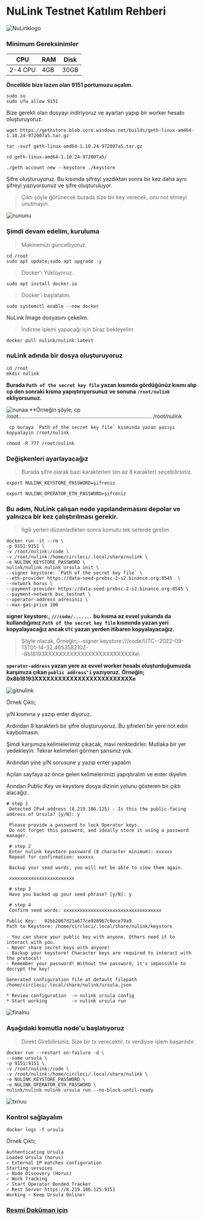# NuLink Testnet Katılım Rehberi

![NuLinklogo](https://user-images.githubusercontent.com/107190154/190390683-f45a307d-73a1-476b-8216-f24f6ddff618.png)

### Minimum Gereksinimler

|      CPU        |   RAM    |  Disk    | 
|-----------------|----------|----------|
|2-4 CPU|   4GB    | 30GB    |

**Öncelikle bize lazım olan 9151 portumuzu açalım.**
```
sudo su
sudo ufw allow 9151
```
Bize gerekli olan dosyayı indiriyoruz ve ayarları yapıp bir worker hesabı oluşturuyoruz.
```
wget https://gethstore.blob.core.windows.net/builds/geth-linux-amd64-1.10.24-972007a5.tar.gz

tar -xvzf geth-linux-amd64-1.10.24-972007a5.tar.gz

cd geth-linux-amd64-1.10.24-972007a5/

./geth account new --keystore ./keystore
```
Şifre oluşturuyoruz. Bu kısımda şifreyi yazdıktan sonra bir kez daha aynı şifreyi yazıyorsunuz ve şifre oluşturuluyor.
> Çıktı şöyle görünecek burada size bir key verecek, onu not etmeyi unutmayın. 
> 
![nununu](https://user-images.githubusercontent.com/107190154/190369550-1ef68ab9-33d3-49ec-954e-0dd4b50173fe.png)

### Şimdi devam edelim, kuruluma
>Makinemizi güncelliyoruz.
```
cd /root
sudo apt update;sudo apt upgrade -y
```
>Docker'ı Yüklüyoruz.
```
sudo apt install docker.io
```
>Docker'ı başlatalım.
```
sudo systemctl enable --now docker
```
NuLink İmage dosyasını çekelim.
>İndirme işlemi yapacağı için biraz bekleyelim
```
docker pull nulink/nulink:latest
```
### nuLink adında bir dosya oluşturuyoruz
```
cd /root
mkdir nulink
```
**Burada `Path of the secret key file` yazan kısımda gördüğünüz kısmı alıp cp den sonraki kısma yapıştırıyorsunuz ve sonuna `/root/nulink` ekliyorsunuz.**

![nunaa](https://user-images.githubusercontent.com/107190154/190372480-43c054fc-433d-47b7-bbb0-b53fca52da3f.png)
**Örneğin şöyle; cp /root....................................................................................... /root/nulink
```
 cp buraya `Path of the secret key file` kısmında yazan yazıyı kopyalayın /root/nulink
 ```
 ```
 chmod -R 777 /root/nulink
```

### Değişkenleri ayarlayacağız
> Burada şifre olarak bazı karakterleri (en az 8 karakter) seçebilirsiniz.
```
export NULINK_KEYSTORE_PASSWORD=şifreniz

export NULINK_OPERATOR_ETH_PASSWORD=şifreniz
```

### Bu adım, NuLink çalışan node yapılandırmasını depolar ve yalnızca bir kez çalıştırılması gerekir.
> İlgili yerleri düzenledikten sonra komutu tek seferde girelim.
```
docker run -it --rm \
-p 9151:9151 \
-v /root/nulink:/code \
-v /root/nulink:/home/circleci/.local/share/nulink \
-e NULINK_KEYSTORE_PASSWORD \
nulink/nulink nulink ursula init \
--signer keystore: `Path of the secret key file` \
--eth-provider https://data-seed-prebsc-2-s2.binance.org:8545  \
--network horus \
--payment-provider https://data-seed-prebsc-2-s2.binance.org:8545 \
--payment-network bsc_testnet \
--operator-address adresiniz \
--max-gas-price 100
```
**signer keystore:, `///code/.......` bu kısma az evvel yukarıda da kullandığımız `Path of the secret key file` kısmında yazan yeri kopyalayacağız ancak `UTC` yazan yerden itibaren kopyalayacağız.**

> Şöyle olacak, Örneğin;--signer keystore:///code/UTC--2022-09-13T01-14-32.465358210Z--8b18193XXXXXXXXXXXXXXXXXXXXXXXXXe\

**`operator-address` yazan yere az evvel worker hesabı oluşturduğumuzda karşımıza çıkan `public address'i` yazıyoruz.**
**Örneğin; 0x8b18193XXXXXXXXXXXXXXXXXXXXXXXXXe**

![gitnulink](https://user-images.githubusercontent.com/107190154/190388655-5c68865f-cfda-4dde-885f-56bf72b6d2f8.png)

Örnek Çıktı;

y/N kısmına y yazıp enter diyoruz.

Ardından 8 karakterli bir şifre oluşturuyoruz. Bu şifreleri bir yere not edin kaybolmasın. 

Şimdi karşımıza kelimelerimiz çıkacak, mavi renktedirler. Mutlaka bir yer yedekleyin. Tekrar kelimeleri görmen şansınız yok.

Ardından yine y/N sorusune y yazıp enter yapalım

Açılan sayfaya az önce gelen kelimelerimizi yapıştıralım ve enter diyelim

Arından Public Key ve keystore dosya dizinin yolunu gösteren bir çıktı alacağız. 
```
# step 1
 Detected IPv4 address (8.219.186.125) - Is this the public-facing address of Ursula? [y/N]: y
 
 Please provide a password to lock Operator keys.
 Do not forget this password, and ideally store it using a password manager.
 
 # step 2
 Enter nulink keystore password (8 character minimum): xxxxxx
 Repeat for confirmation: xxxxxx
 
 Backup your seed words, you will not be able to view them again.
 
 xxxxxxxxxxxxxxxxxxxxxxxx
 
 # step 3
 Have you backed up your seed phrase? [y/N]: y
 
 # step 4
 Confirm seed words: xxxxxxxxxxxxxxxxxxxxxxxxxxxxxxxxxxxx
 
Public Key:   02bb2067d21a677ce928967c0ece79a9
Path to Keystore: /home/circleci/.local/share/nulink/keystore

- You can share your public key with anyone. Others need it to interact with you.
- Never share secret keys with anyone! 
- Backup your keystore! Character keys are required to interact with the protocol!
- Remember your password! Without the password, it's impossible to decrypt the key!

Generated configuration file at default filepath /home/circleci/.local/share/nulink/ursula.json

* Review configuration  -> nulink ursula config
* Start working         -> nulink ursula run
```

![finalnu](https://user-images.githubusercontent.com/107190154/190388608-029e9da9-d664-4a0c-9c85-a149e32bfd7f.png)

### Aşağıdaki komutla node'u başlatıyoruz
> Direkt Girebilirsiniz. Size bir tx verecektir, tx verdiyse işlem başarılıdır.
```
docker run --restart on-failure -d \
--name ursula \
-p 9151:9151 \
-v /root/nulink:/code \
-v /root/nulink:/home/circleci/.local/share/nulink \
-e NULINK_KEYSTORE_PASSWORD \
-e NULINK_OPERATOR_ETH_PASSWORD \
nulink/nulink nulink ursula run --no-block-until-ready
```
![txnuu](https://user-images.githubusercontent.com/107190154/190388569-c7cc262a-b3c5-4003-9b00-bb828bf6d4fd.png)

### Kontrol sağlayalım
```
docker logs -f ursula
```
Örnek Çıktı;
```
Authenticating Ursula
Loaded Ursula (horus)
✓ External IP matches configuration
Starting services
✓ Node Discovery (Horus)
✓ Work Tracking
✓ Start Operator Bonded Tracker
✓ Rest Server https://8.219.186.125:9151
Working ~ Keep Ursula Online!
```

### [Resmi Doküman için](https://docs.nulink.org/products/testnet)


